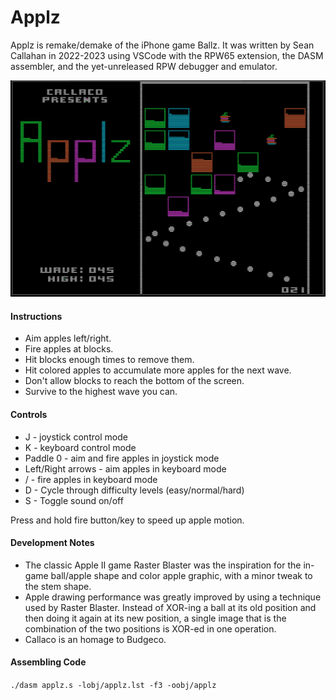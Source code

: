 # Applz

Applz is remake/demake of the iPhone game Ballz.  It was written by Sean Callahan in 2022-2023 using VSCode with the RPW65 extension, the DASM assembler, and the yet-unreleased RPW debugger and emulator.

<img src="applz.png"/>

#### Instructions

* Aim apples left/right.
* Fire apples at blocks.
* Hit blocks enough times to remove them.
* Hit colored apples to accumulate more apples for the next wave.
* Don't allow blocks to reach the bottom of the screen.
* Survive to the highest wave you can.

#### Controls

* J - joystick control mode
* K - keyboard control mode
* Paddle 0 - aim and fire apples in joystick mode
* Left/Right arrows - aim apples in keyboard mode
* <SPACE>/<RETURN> - fire apples in keyboard mode
* D - Cycle through difficulty levels (easy/normal/hard)
* S - Toggle sound on/off

Press and hold fire button/key to speed up apple motion.

#### Development Notes

* The classic Apple II game Raster Blaster was the inspiration for the in-game ball/apple shape and color apple graphic, with a minor tweak to the stem shape.
* Apple drawing performance was greatly improved by using a technique used by Raster Blaster.  Instead of XOR-ing a ball at its old position and then doing it again at its new position, a single image that is the combination of the two positions is XOR-ed in one operation.
* Callaco is an homage to Budgeco.

#### Assembling Code

```./dasm applz.s -lobj/applz.lst -f3 -oobj/applz```
